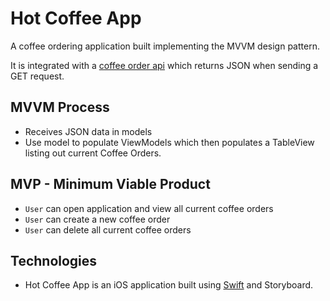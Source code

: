 #  Hot Coffee App
A coffee ordering application built implementing the MVVM design pattern.

It is integrated with a [coffee order api](https://island-bramble.glitch.me/orders) which returns JSON when sending a GET request.

## MVVM Process
* Receives JSON data in models
* Use model to populate ViewModels which then populates a TableView listing out current Coffee Orders.

## MVP - Minimum Viable Product
* `User` can open application and view all current coffee orders
* `User` can create a new coffee order 
* `User` can delete all current coffee orders

## Technologies 
* Hot Coffee App is an iOS application built using [Swift](https://developer.apple.com/swift/) and Storyboard.

